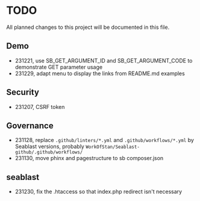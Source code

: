 # TODO
All planned changes to this project will be documented in this file.

## Demo
- 231221, use SB_GET_ARGUMENT_ID and SB_GET_ARGUMENT_CODE to demonstrate GET parameter usage
- 231229, adapt menu to display the links from README.md examples

## Security
- 231207, CSRF token

## Governance
- 231128, replace `.github/linters/*.yml` and `.github/workflows/*.yml` by Seablast versions, probably `WorkOfStan/Seablast-github/.github/workflows/`
- 231130, move phinx and pagestructure to sb composer.json

## seablast
- 231230, fix the .htaccess so that index.php redirect isn't necessary
